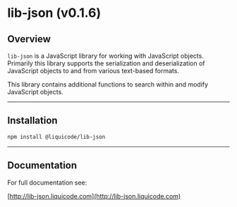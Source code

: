 
# lib-json (v0.1.6)

## Overview

`lib-json` is a JavaScript library for working with JavaScript objects.
Primarily this library supports the serialization and deserialization of
JavaScript objects to and from various text-based formats.

This library contains additional functions to search within and modify JavaScript objects.


---

## Installation

```bash
npm install @liquicode/lib-json
```

---

## Documentation

For full documentation see:

[http://lib-json.liquicode.com](http://lib-json.liquicode.com)
